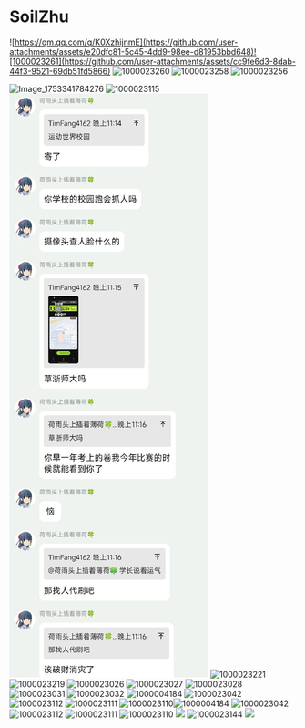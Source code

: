 # SoilZhu 
![https://qm.qq.com/q/K0XzhijnmE](https://github.com/user-attachments/assets/e20dfc81-5c45-4dd9-98ee-d81953bbd648)![1000023261](https://github.com/user-attachments/assets/cc9fe6d3-8dab-44f3-9521-69db51fd5866)
![1000023260](https://github.com/user-attachments/assets/f2fa7cdd-15ea-4345-9085-1cf884f8af70)
![1000023258](https://github.com/user-attachments/assets/d1514617-ebe0-4394-8140-f26dbb6690d5)
![1000023256](https://github.com/user-attachments/assets/64d8f5b7-f3ab-4dd3-836a-0f13439525cc)

![Image_1753341784276](https://github.com/user-attachments/assets/cf5470d2-51da-4e20-8650-f909282c789d)
![1000023115](https://github.com/user-attachments/assets/d92273a8-a15d-430d-a7d4-f28bad5166b5)
![](https://raw.githubusercontent.com/rainfish9979/rainfish9979/refs/heads/main/Image_1757000772048.jpg)
![1000023221](https://github.com/user-attachments/assets/e5381efe-709c-4865-a588-92d655a14d51)
![1000023219](https://github.com/user-attachments/assets/ba8839b5-2781-4c07-868d-78ee8d7665ee)
![1000023026](https://github.com/user-attachments/assets/a832363c-28c2-4a69-a9ca-c15288c37863)
![1000023027](https://github.com/user-attachments/assets/4fe6f252-4c9b-4c11-9260-c66e94592b4b)
![1000023028](https://github.com/user-attachments/assets/f37f520d-0821-4744-b510-1744b8531910)
![1000023031](https://github.com/user-attachments/assets/4b4721eb-73bd-4082-b76d-597a78a9f7bc)
![1000023032](https://github.com/user-attachments/assets/63ec4741-dc6f-4899-8f43-28dc9f3d1270)
![1000004184](https://github.com/user-attachments/assets/42b01e09-8c61-4078-803e-7bc4e8ac58e5)
![1000023042](https://github.com/user-attachments/assets/17270f58-fc43-4068-a378-559616576034)
![1000023112](https://github.com/user-attachments/assets/da870c31-72d1-45ef-b4de-a1204c8c76fc)
![1000023111](https://github.com/user-attachments/assets/39ec193a-fed5-4c91-8dd3-9a00c17e7622)
![1000023110](https://github.com/user-attachments/assets/178e0999-5afa-49bd-ae6d-c7991ff880db)![1000004184](https://github.com/user-attachments/assets/42b01e09-8c61-4078-803e-7bc4e8ac58e5)
![1000023042](https://github.com/user-attachments/assets/17270f58-fc43-4068-a378-559616576034)
![1000023112](https://github.com/user-attachments/assets/da870c31-72d1-45ef-b4de-a1204c8c76fc)
![1000023111](https://github.com/user-attachments/assets/39ec193a-fed5-4c91-8dd3-9a00c17e7622)
![1000023110](https://github.com/user-attachments/assets/178e0999-5afa-49bd-ae6d-c7991ff880db)
![](https://github.com/user-attachments/assets/16337341-385c-4e5c-85ec-025745daefdb)
![1000023144](https://github.com/user-attachments/assets/1db5078e-29b0-4046-9d38-004d406614b5)
![](https://github.com/user-attachments/assets/004592ed-3247-4737-92fe-c424d43c5555)



